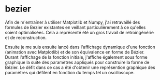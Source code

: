 # bezier
Afin de m'entraîner à utiliser Matplotlib et Numpy, j'ai retravaillé des formules de Bezier existantes en veillant 
particulièrement à ce qu'elles soient optimalisées. Cela a représenté été un gros travail de retroingénérie et de reconstruction. 

Ensuite je me suis ensuite lancé dans l'affichage dynamique d'une fonction (animation avec Matplotlib) et de son équivalence en forme de Bézier. Durant l'affichage de la fonction initiale, j'affiche également sous forme graphique la suite des paramètres appliqués pour construire la forme de Bézier. Le défit dans ce cas a été d'obtenir une représention graphique des paramètres 
qui défilent en fonction du temps tel un oscilloscope. 


